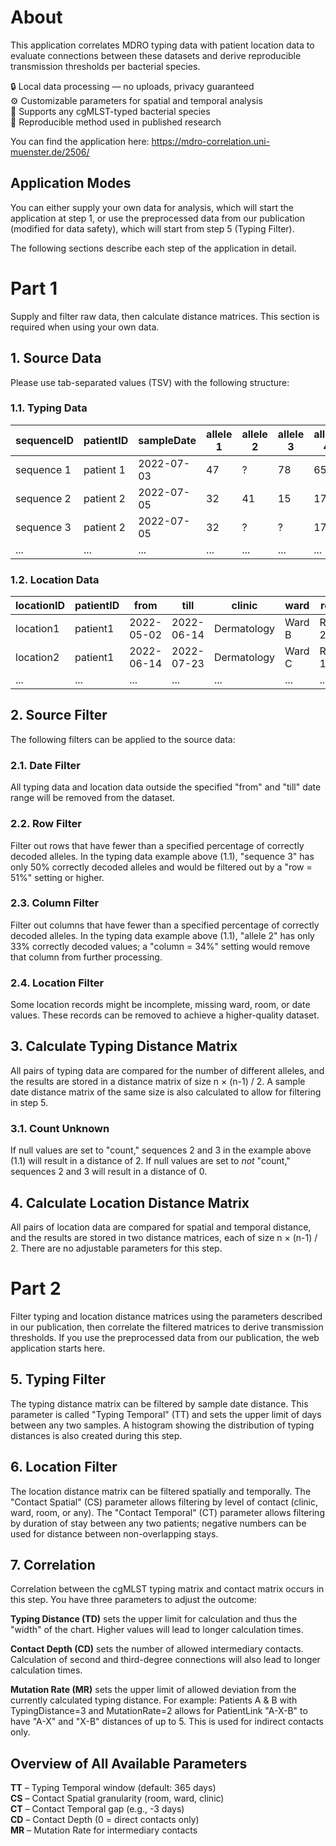 # About
This application correlates MDRO typing data with patient location data to evaluate connections between these datasets and derive reproducible transmission thresholds per bacterial species.

🔒 Local data processing — no uploads, privacy guaranteed  
⚙️ Customizable parameters for spatial and temporal analysis  
🧫 Supports any cgMLST-typed bacterial species  
🔁 Reproducible method used in published research  

You can find the application here: 
https://mdro-correlation.uni-muenster.de/2506/  

## Application Modes
You can either supply your own data for analysis, which will start the application at step 1, or use the preprocessed data from our publication (modified for data safety), which will start from step 5 (Typing Filter).

The following sections describe each step of the application in detail.

# Part 1
Supply and filter raw data, then calculate distance matrices. This section is required when using your own data.

## 1. Source Data 
Please use tab-separated values (TSV) with the following structure:

### 1.1. Typing Data
| sequenceID  | patientID  | sampleDate | allele 1 | allele 2 | allele 3 | allele 4 | ... |
| ----------- | ---------- | ---------- | -------- | -------- | -------- | -------- | --- |
| sequence 1  | patient 1  | 2022-07-03 | 47       | ?        | 78       | 65       | ... |
| sequence 2  | patient 2  | 2022-07-05 | 32       | 41       | 15       | 17       | ... |
| sequence 3  | patient 2  | 2022-07-05 | 32       | ?        | ?        | 17       | ... |
| ...         | ...        | ...        | ...      | ...      | ...      | ...      | ... |

### 1.2. Location Data
| locationID | patientID | from | till | clinic | ward | room |
| ---------- | --------- | ---- | ---- | ------ | ---- | ---- |  
| location1  | patient1  | 2022-05-02 | 2022-06-14 | Dermatology | Ward B | Room 23 |
| location2  | patient1  | 2022-06-14 | 2022-07-23 | Dermatology | Ward C | Room 12 |
| ...        | ...       | ...        | ...        | ...         | ...    | ...     |

## 2. Source Filter
The following filters can be applied to the source data:

### 2.1. Date Filter
All typing data and location data outside the specified "from" and "till" date range will be removed from the dataset.

### 2.2. Row Filter
Filter out rows that have fewer than a specified percentage of correctly decoded alleles. In the typing data example above (1.1), "sequence 3" has only 50% correctly decoded alleles and would be filtered out by a "row = 51%" setting or higher.

### 2.3. Column Filter
Filter out columns that have fewer than a specified percentage of correctly decoded alleles. In the typing data example above (1.1), "allele 2" has only 33% correctly decoded values; a "column = 34%" setting would remove that column from further processing.

### 2.4. Location Filter
Some location records might be incomplete, missing ward, room, or date values. These records can be removed to achieve a higher-quality dataset.

## 3. Calculate Typing Distance Matrix
All pairs of typing data are compared for the number of different alleles, and the results are stored in a distance matrix of size n × (n-1) / 2. A sample date distance matrix of the same size is also calculated to allow for filtering in step 5.

### 3.1. Count Unknown
If null values are set to "count," sequences 2 and 3 in the example above (1.1) will result in a distance of 2. If null values are set to *not* "count," sequences 2 and 3 will result in a distance of 0.

## 4. Calculate Location Distance Matrix
All pairs of location data are compared for spatial and temporal distance, and the results are stored in two distance matrices, each of size n × (n-1) / 2. There are no adjustable parameters for this step.

# Part 2
Filter typing and location distance matrices using the parameters described in our publication, then correlate the filtered matrices to derive transmission thresholds. If you use the preprocessed data from our publication, the web application starts here.

## 5. Typing Filter
The typing distance matrix can be filtered by sample date distance. This parameter is called "Typing Temporal" (TT) and sets the upper limit of days between any two samples. A histogram showing the distribution of typing distances is also created during this step.

## 6. Location Filter
The location distance matrix can be filtered spatially and temporally. The "Contact Spatial" (CS) parameter allows filtering by level of contact (clinic, ward, room, or any). The "Contact Temporal" (CT) parameter allows filtering by duration of stay between any two patients; negative numbers can be used for distance between non-overlapping stays.

## 7. Correlation
Correlation between the cgMLST typing matrix and contact matrix occurs in this step. You have three parameters to adjust the outcome:

**Typing Distance (TD)** sets the upper limit for calculation and thus the "width" of the chart. Higher values will lead to longer calculation times.

**Contact Depth (CD)** sets the number of allowed intermediary contacts. Calculation of second and third-degree connections will also lead to longer calculation times.

**Mutation Rate (MR)** sets the upper limit of allowed deviation from the currently calculated typing distance. For example: Patients A & B with TypingDistance=3 and MutationRate=2 allows for PatientLink "A-X-B" to have "A-X" and "X-B" distances of up to 5. This is used for indirect contacts only.

## Overview of All Available Parameters 
**TT** – Typing Temporal window (default: 365 days)  
**CS** – Contact Spatial granularity (room, ward, clinic)  
**CT** – Contact Temporal gap (e.g., -3 days)  
**CD** – Contact Depth (0 = direct contacts only)  
**MR** – Mutation Rate for intermediary contacts